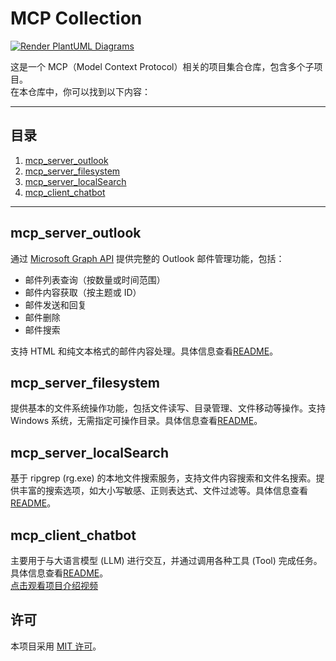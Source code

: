 # MCP Collection
[![Render PlantUML Diagrams](https://github.com/SwartzMss/McpCollection/actions/workflows/plantuml-render.yml/badge.svg)](https://github.com/SwartzMss/McpCollection/actions/workflows/plantuml-render.yml)


这是一个 MCP（Model Context Protocol）相关的项目集合仓库，包含多个子项目。  
在本仓库中，你可以找到以下内容：

---

## 目录

1. [mcp_server_outlook](#mcp_server_outlook)
2. [mcp_server_filesystem](#mcp_server_filesystem)
3. [mcp_server_localSearch](#mcp_server_localsearch)
4. [mcp_client_chatbot](#mcp_client_chatbot)

---

## mcp_server_outlook
通过 [Microsoft Graph API](https://docs.microsoft.com/en-us/graph/) 提供完整的 Outlook 邮件管理功能，包括：
- 邮件列表查询（按数量或时间范围）
- 邮件内容获取（按主题或 ID）
- 邮件发送和回复
- 邮件删除
- 邮件搜索

支持 HTML 和纯文本格式的邮件内容处理。具体信息查看[README](mcp_server_outlook/README.md)。  

## mcp_server_filesystem
提供基本的文件系统操作功能，包括文件读写、目录管理、文件移动等操作。支持 Windows 系统，无需指定可操作目录。具体信息查看[README](mcp_server_filesystem/README.md)。

## mcp_server_localSearch
基于 ripgrep (rg.exe) 的本地文件搜索服务，支持文件内容搜索和文件名搜索。提供丰富的搜索选项，如大小写敏感、正则表达式、文件过滤等。具体信息查看[README](mcp_server_localSearch/README.md)。

## mcp_client_chatbot 
主要用于与大语言模型 (LLM) 进行交互，并通过调用各种工具 (Tool) 完成任务。
具体信息查看[README](mcp_client_chatbot/README.md)。  
[点击观看项目介绍视频](https://www.bilibili.com/video/BV1XVZUYrELX)

## 许可

本项目采用 [MIT 许可](LICENSE)。
